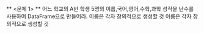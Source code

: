 ** <문제 1> **
어느 학교의 A반 학생 5명의 이름,국어,영어,수학,과학 성적을 난수를 사용하여 DataFrame으로 만들어라. 이름은 각자 창의적으로 생성할 것
이름은 각자 창의적으로 생성할 것

